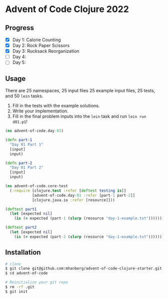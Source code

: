 # Advent of Code Clojure 2022

## Progress

- [x] Day 1: Calorie Counting
- [x] Day 2: Rock Paper Scissors
- [x] Day 3: Rucksack Reorganization
- [ ] Day 4: 
- [ ] Day 5: 

## Usage

There are 25 namespaces, 25 input files 25 example input files, 25 tests, and 50 `lein` tasks. 

1. Fill in the tests with the example solutions.
1. Write your implementation.
1. Fill in the final problem inputs into the `lein` task and run `lein run d01.p1`!

```clojure
(ns advent-of-code.day-01)

(defn part-1
  "Day 01 Part 1"
  [input]
  input)

(defn part-2
  "Day 01 Part 2"
  [input]
  input)
```

```clojure
(ns advent-of-code.core-test
  (:require [clojure.test :refer [deftest testing is]]
            [advent-of-code.day-01 :refer [part-1 part-2]]
            [clojure.java.io :refer [resource]]))

(deftest part1
  (let [expected nil]
    (is (= expected (part-1 (slurp (resource "day-1-example.txt")))))))

(deftest part2
  (let [expected nil]
    (is (= expected (part-2 (slurp (resource "day-1-example.txt")))))))
```

## Installation

```bash
# clone
$ git clone git@github.com:mhanberg/advent-of-code-clojure-starter.git advent-of-code
$ cd advent-of-code

# Reinitialize your git repo
$ rm -rf .git
$ git init
```
